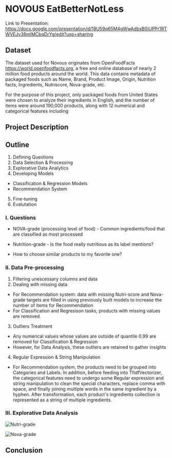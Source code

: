 # NOVOUS EatBetterNotLess


Link to Presentation: https://docs.google.com/presentation/d/18U59q65M4gWwAdbxB0iUPPr1RTWVEJv36mlMCbqDrYg/edit?usp=sharing

## Dataset
The dataset used for Novous originates from OpenFoodFacts https://world.openfoodfacts.org, a free and online database of nearly 2 million food products around the world. This data contains metadata of packaged foods such as Name, Brand, Product Image, Origin, Nutrition facts, Ingredients, Nutriscore, Nova-grade, etc.

For the purpose of this project, only packaged foods from United States were chosen to analyze their ingredients in English, and the number of items were around 190,000 products, along with 12 numerical and categorical features including

## Project Description


## Outline
1. Defining Questions
2. Data Selection & Processing
3. Explorative Data Analytics
4. Developing Models
  - Classification & Regression Models
  - Recommendation System
5. Fine-tuning
6. Evalutation


### I. Questions 
- NOVA-grade (processing level of food) - Common ingredients/food that are classified as most processed

- Nutrition-grade - Is the food really nutritious as its label mentions?

- How to choose similar products to my favorite one?

### II. Data Pre-processing
1. Filtering unescessary columns and data
2. Dealing with missing data
  - For Recommendation system: data with missing Nutri-score and Nova-grade targets are filled in using previously built models to increase the number of items for Recommendation
  - For Classification and Regresison tasks, products with missing values are removed
3. Outliers Treatment
  - Any numerical values whose values are outside of quantile 0.99 are removed for Classification & Regression
  - However, for Data Analysis, these outliers are retained to gather insights
4. Regular Expression & String Manipulation
  - For Recommendation system, the products need to be grouped into Categories and Labels. In addition, before feeding into TfidfVectorizer, the categorical features need to undergo some Regular expression and string manipulation to clean the special characters, replace comma with space, and finally joining multiple words in the same ingredient by a hyphen. After transformation, each product's ingredients collection is represented as a string of multiple ingredients.

### III. Explorative Data Analysis

![Nutri-grade](https://raw.githubusercontent.com/thuminhle59/Novous_EatBetterNotLess/main/imgs/nutri.png)

![Nova-grade](https://raw.githubusercontent.com/thuminhle59/Novous_EatBetterNotLess/main/imgs/nova.png)

## Conclusion



